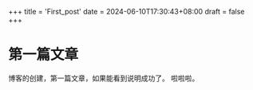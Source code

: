 +++
title = 'First_post'
date = 2024-06-10T17:30:43+08:00
draft = false
+++

# 第一篇文章

博客的创建，第一篇文章，如果能看到说明成功了。
啦啦啦。
